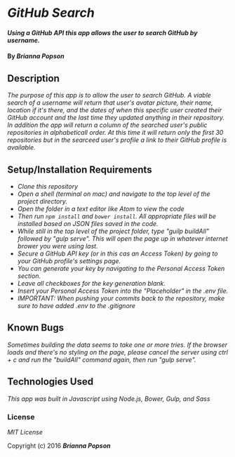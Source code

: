 # _GitHub Search_

#### _Using a GitHub API this app allows the user to search GitHub by username._

#### By _**Brianna Popson**_

## Description

_The purpose of this app is to allow the user to search GitHub. A viable search of a username will return that user's avatar picture, their name, location if it's there, and the dates of when this specific user created their GitHub account and the last time they updated anything in their repository. In addition the app will return a column of the searched user's public repositories in alphabeticall order. At this time it will return only the first 30 repositories but in the searceed user's profile a link to their GitHub profile is available._

## Setup/Installation Requirements

* _Clone this repository_
* _Open a shell (terminal on mac) and navigate to the top level of the project directory._
* _Open the folder in a text editor like Atom to view the code_
* _Then run `npm install` and `bower install`. All appropriate files will be installed based on JSON files saved in the code._
* _While still in the top level of the project folder, type "guilp buildAll" followed by "gulp serve". This will open the page up in whatever internet brower you were using last._
* _Secure a GitHub API key (or in this cas an Access Token) by going to your GitHub profile's settings page._
* _You can generate your key by navigating to the Personal Access Token section._
* _Leave all checkboxes for the key generation blank._
* _Insert your Personal Access Token into the "Placeholder" in the .env file._
* _IMPORTANT: When pushing your commits back to the repository, make sure to have added .env to the .gitignore_

## Known Bugs
_Sometimes building the data seems to take one or more tries. If the browser loads and there's no styling on the page, please cancel the server using ctrl + c and run the "buildAll" command again, then run "gulp serve"._

## Technologies Used

_This app was built in Javascript using Node.js, Bower, Gulp, and Sass_

### License

*MIT License*

Copyright (c) 2016 **_Brianna Popson_**
